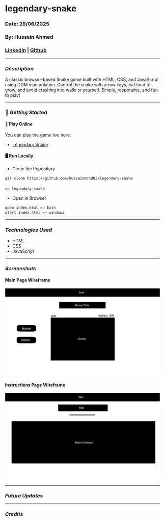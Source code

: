 # legendary-snake

### Date: 29/06/2025

### By: Hussain Ahmed

### [Linkedin](https://www.linkedin.com/in/hussain-ahmed-655a20259/) | [Github](https://github.com/hussainmohd03)

---

### **_Description_**

A classic browser-based Snake game built with HTML, CSS, and JavaScript using DOM manipulation. Control the snake with arrow keys, eat food to grow, and avoid crashing into walls or yourself. Simple, responsive, and fun to play!

---

### 🚀 **_Getting Started_**

#### **🔗 Play Online**

You can play the game live here:

- [Legendary Snake](https://legendarysnake.surge.sh/)

#### **🖥️ Run Locally**

- Clone the Repository

```bash
git clone https://github.com/hussainmohd03/legendary-snake

cd legendary-snake
```

- Open in Browser

```bash
open index.html => bash
start index.html => windows
```

---

### **_Technologies Used_**

- HTML
- CSS
- JavaScript

---

### **_Screenshots_**

#### Main Page Wireframe

![main](./Plan/MainPage.png)

#### Instructions Page Wireframe

![main](./Plan/InstructionsPage.png)

---

### **_Future Updates_**

---

### **_Credits_**
